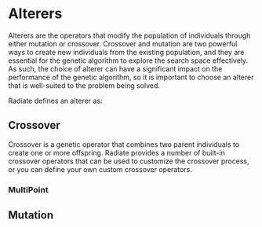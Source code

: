 # Alterers

Alterers are the operators that modify the population of individuals through either mutation or crossover. Crossover and mutation are two powerful ways to create new individuals from the existing population, and they are essential for the genetic algorithm to explore the search space effectively.
As such, the choice of alterer can have a significant impact on the performance of the genetic algorithm, so it is important to choose an alterer that is well-suited to the problem being solved.

Radiate defines an alterer as:

## Crossover 

Crossover is a genetic operator that combines two parent individuals to create one or more offspring. Radiate provides a number of built-in crossover operators that can be used to customize the crossover process, or you can define your own custom crossover operators.

### MultiPoint



## Mutation